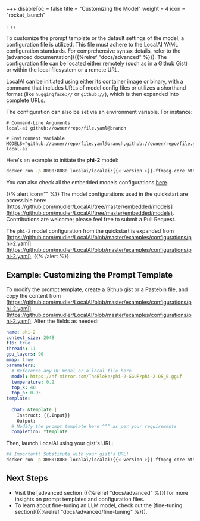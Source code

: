 +++
disableToc = false
title = "Customizing the Model"
weight = 4
icon = "rocket_launch"

+++

To customize the prompt template or the default settings of the model, a configuration file is utilized. This file must adhere to the LocalAI YAML configuration standards. For comprehensive syntax details, refer to the [advanced documentation]({{%relref "docs/advanced" %}}). The configuration file can be located either remotely (such as in a Github Gist) or within the local filesystem or a remote URL.

LocalAI can be initiated using either its container image or binary, with a command that includes URLs of model config files or utilizes a shorthand format (like `huggingface://` or `github://`), which is then expanded into complete URLs.

The configuration can also be set via an environment variable. For instance:

```
# Command-Line Arguments
local-ai github://owner/repo/file.yaml@branch

# Environment Variable
MODELS="github://owner/repo/file.yaml@branch,github://owner/repo/file.yaml@branch" local-ai
```

Here's an example to initiate the **phi-2** model:

```bash
docker run -p 8080:8080 localai/localai:{{< version >}}-ffmpeg-core https://gist.githubusercontent.com/mudler/ad601a0488b497b69ec549150d9edd18/raw/a8a8869ef1bb7e3830bf5c0bae29a0cce991ff8d/phi-2.yaml
```

You can also check all the embedded models configurations [here](https://github.com/mudler/LocalAI/tree/master/embedded/models).

{{% alert icon="" %}}
The model configurations used in the quickstart are accessible here: [https://github.com/mudler/LocalAI/tree/master/embedded/models](https://github.com/mudler/LocalAI/tree/master/embedded/models). Contributions are welcome; please feel free to submit a Pull Request.

The `phi-2` model configuration from the quickstart is expanded from [https://github.com/mudler/LocalAI/blob/master/examples/configurations/phi-2.yaml](https://github.com/mudler/LocalAI/blob/master/examples/configurations/phi-2.yaml).
{{% /alert %}}

## Example: Customizing the Prompt Template

To modify the prompt template, create a Github gist or a Pastebin file, and copy the content from [https://github.com/mudler/LocalAI/blob/master/examples/configurations/phi-2.yaml](https://github.com/mudler/LocalAI/blob/master/examples/configurations/phi-2.yaml). Alter the fields as needed:

```yaml
name: phi-2
context_size: 2048
f16: true
threads: 11
gpu_layers: 90
mmap: true
parameters:
  # Reference any HF model or a local file here
  model: https://hf-mirror.com/TheBloke/phi-2-GGUF/phi-2.Q8_0.gguf
  temperature: 0.2
  top_k: 40
  top_p: 0.95
template:
  
  chat: &template |
    Instruct: {{.Input}}
    Output:
  # Modify the prompt template here ^^^ as per your requirements
  completion: *template
```

Then, launch LocalAI using your gist's URL:

```bash
## Important! Substitute with your gist's URL!
docker run -p 8080:8080 localai/localai:{{< version >}}-ffmpeg-core https://gist.githubusercontent.com/xxxx/phi-2.yaml
```

## Next Steps

- Visit the [advanced section]({{%relref "docs/advanced" %}}) for more insights on prompt templates and configuration files.
- To learn about fine-tuning an LLM model, check out the [fine-tuning section]({{%relref "docs/advanced/fine-tuning" %}}).